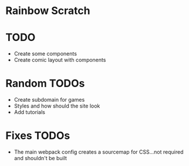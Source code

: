 # Rainbow Scratch

# TODO
* Create some components
* Create comic layout with components


# Random TODOs
* Create subdomain for games
* Styles and how should the site look
* Add tutorials

# Fixes TODOs
* The main webpack config creates a sourcemap for CSS...not required and shouldn't be built
